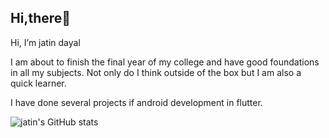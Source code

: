 ## Hi,there👋
Hi, I’m jatin dayal

I am about to finish the final year of my college and have good foundations in all my subjects. Not only do I think outside of the box but I am also a quick learner.

I have done several projects if android development in flutter.

<!-- 
[![Jatin's GitHub stats](https://github-readme-stats.vercel.app/api?username=procojd)](https://github.com/procojd/github-readme-stats) -->
![jatin's GitHub stats](https://github-readme-stats.vercel.app/api?username=procojd&show_icons=true&theme=transparent)

<!---
procojd/procojd is a ✨ special ✨ repository because its `README.md` (this file) appears on your GitHub profile.
You can click the Preview link to take a look at your changes.
--->

